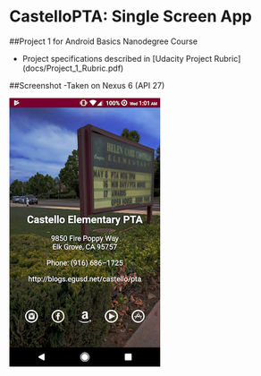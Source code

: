 # CastelloPTA: Single Screen App
##Project 1 for Android Basics Nanodegree Course
- Project specifications described in [Udacity Project Rubric] (docs/Project_1_Rubric.pdf)

##Screenshot
-Taken on Nexus 6 (API 27)


![ScreenShot](/docs/portrait_screen.png)

